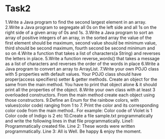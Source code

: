 # Task2

1.Write a Java program to find the second largest element in an array.
2.Write a Java program to segregate all 0s on the left side and all 1s on the right side of a given array of 0s and 1s.
3.Write a Java program to sort an array of positive integers of an array, in the sorted array the value of the first element should be maximum, second value should be minimum value, third should be second maximum, fourth second be second minimum and so on
4.Write a function that takes a list of characters(a String) and reverses the letters in place.
5.Write a function reverse_words() that takes a message as a list of characters and reverses the order of the words in place
6.Write a Java program to convert an array to ArrayList.
7.Write your own POJO class with 5 properties with default values. Your POJO class should have proper(access specifiers) setter & getter methods. Create an object for the same from the main method. You have to print that object alone & it should print all the properties of the object.
8.Write your own class with at least 3 overloaded constructors. From the main method create each object using those constructors.
9.Define an Enum for the rainbow colors, with values(color code) ranging from 1 to 7. Print the color and its corresponding color code from the main method.. For example: Color code of Violet is 1 Color code of Indigo is 2 etc
10.Create a file sample.txt programmatically and write the following lines in that file programmatically. Line1: Programmatically created file. Line 2: These words were written programmatically. Line 3: All is Well. Be happy & enjoy the moment.
